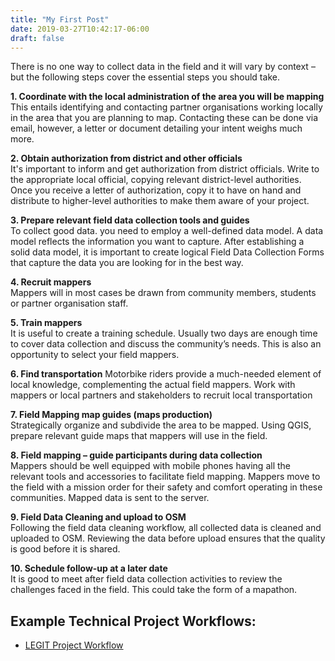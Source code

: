 ```yaml
---
title: "My First Post"
date: 2019-03-27T10:42:17-06:00
draft: false
---
```


There is no one way to collect data in the field and it will vary by context – but the following steps cover the essential steps you should take.  

**1. Coordinate with the local administration of the area you will be mapping** 
<br>  This entails identifying and contacting partner organisations working locally in the area that you are planning to map. Contacting these can be done via email, however, a letter or document detailing your intent weighs much more.<br>

**2. Obtain authorization from district and other officials**
<br>It's important to inform and get authorization from district officials. Write to the appropriate local official, copying relevant district-level authorities. Once you receive a letter of authorization, copy it to have on hand and distribute to higher-level authorities to make them aware of your project.<br>
 
**3. Prepare relevant field data collection tools and guides**
<br>To collect good data. you need to employ a well-defined data model. A data model reflects the information you want to capture. After establishing a solid data model, it is important to create logical Field Data Collection Forms that capture the data you are looking for in the best way. <br>

**4. Recruit mappers**
<br>Mappers will in most cases be drawn from community members, students or partner organisation staff.

**5. Train mappers**
<br>It is useful to create a training schedule. Usually two days are enough time to cover data collection and discuss the community’s needs. This is also an opportunity to select your field mappers. <br>

**6. Find transportation** 
Motorbike riders provide a much-needed element of local knowledge, complementing the actual field mappers.  Work with mappers or local partners and stakeholders to recruit local transportation<br>

**7. Field Mapping map guides (maps production)**
<br>Strategically organize and subdivide the area to be mapped. Using QGIS, prepare relevant guide maps that mappers will use in the field.

**8. Field mapping – guide participants during data collection**
<br>Mappers should be well equipped with mobile phones having all the relevant tools and accessories to facilitate field mapping. Mappers move to the field with a mission order for their safety and comfort operating in these communities.
Mapped data is sent to the server.

**9. Field Data Cleaning and upload to OSM**
<br>Following the field data cleaning workflow, all collected data is cleaned and uploaded to OSM. Reviewing the data before upload ensures that the quality is good before it is shared. 

**10. Schedule follow-up at a later date**
<br>It is good to meet after field data collection activities to review the challenges faced in the field. This could take the form of a mapathon. 

## Example Technical Project Workflows:
* [LEGIT Project Workflow](https://github.com/hotosm/toolbox/wiki/1.1.1-LEGIT-Project-Workflow)
